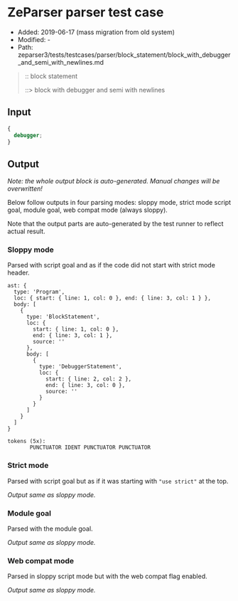 # ZeParser parser test case

- Added: 2019-06-17 (mass migration from old system)
- Modified: -
- Path: zeparser3/tests/testcases/parser/block_statement/block_with_debugger_and_semi_with_newlines.md

> :: block statement
>
> ::> block with debugger and semi with newlines

## Input

`````js
{
  debugger;
}
`````

## Output

_Note: the whole output block is auto-generated. Manual changes will be overwritten!_

Below follow outputs in four parsing modes: sloppy mode, strict mode script goal, module goal, web compat mode (always sloppy).

Note that the output parts are auto-generated by the test runner to reflect actual result.

### Sloppy mode

Parsed with script goal and as if the code did not start with strict mode header.

`````
ast: {
  type: 'Program',
  loc: { start: { line: 1, col: 0 }, end: { line: 3, col: 1 } },
  body: [
    {
      type: 'BlockStatement',
      loc: {
        start: { line: 1, col: 0 },
        end: { line: 3, col: 1 },
        source: ''
      },
      body: [
        {
          type: 'DebuggerStatement',
          loc: {
            start: { line: 2, col: 2 },
            end: { line: 3, col: 0 },
            source: ''
          }
        }
      ]
    }
  ]
}

tokens (5x):
       PUNCTUATOR IDENT PUNCTUATOR PUNCTUATOR
`````

### Strict mode

Parsed with script goal but as if it was starting with `"use strict"` at the top.

_Output same as sloppy mode._

### Module goal

Parsed with the module goal.

_Output same as sloppy mode._

### Web compat mode

Parsed in sloppy script mode but with the web compat flag enabled.

_Output same as sloppy mode._
